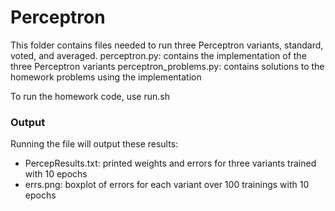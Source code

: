 # Perceptron
This folder contains files needed to run three Perceptron variants, standard, voted, and averaged.
perceptron.py:			contains the implementation of the three Perceptron variants
perceptron_problems.py:	contains solutions to the homework problems using the implementation

To run the homework code, use run.sh

### Output
Running the file will output these results:
 - PercepResults.txt:	printed weights and errors for three variants trained with 10 epochs
 - errs.png:			boxplot of errors for each variant over 100 trainings with 10 epochs
 